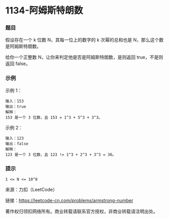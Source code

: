 # 1134-阿姆斯特朗数

### 题目

假设存在一个 k 位数 N，其每一位上的数字的 k 次幂的总和也是 N，那么这个数是阿姆斯特朗数。

给你一个正整数 N，让你来判定他是否是阿姆斯特朗数，是则返回 true，不是则返回 false。

### 示例

示例 1：

    输入：153
    输出：true
    解释： 
    153 是一个 3 位数，且 153 = 1^3 + 5^3 + 3^3。
示例 2：

    输入：123
    输出：false
    解释： 
    123 是一个 3 位数，且 123 != 1^3 + 2^3 + 3^3 = 36。

### 提示

    1 <= N <= 10^8

来源：力扣（LeetCode）

链接：https://leetcode-cn.com/problems/armstrong-number

著作权归领扣网络所有。商业转载请联系官方授权，非商业转载请注明出处。